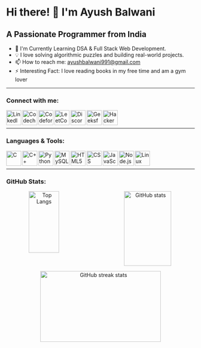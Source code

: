 <!-- Hi there! I'm Ayush Balwani 👋, a Passionate Programmer from India -->

# Hi there! 👋 I'm Ayush Balwani

## A Passionate Programmer from India

- 🔭 I'm Currently Learning DSA & Full Stack Web Development.
- 💡 I love solving algorithmic puzzles and building real-world projects.
- 📫 How to reach me: [ayushbalwani991@gmail.com](mailto:ayushbalwani991@gmail.com)
- ⚡ Interesting Fact: I love reading books in my free time and am a gym lover

---

### Connect with me:
[<img align="left" alt="LinkedIn" width="40px" src="https://upload.wikimedia.org/wikipedia/commons/thumb/c/ca/LinkedIn_logo_initials.png/900px-LinkedIn_logo_initials.png">](https://www.linkedin.com/in/ayush-balwani-278257247/)
[<img align="left" alt="Codechef" width="40px" src="https://avatars.githubusercontent.com/u/11960354?v=4">](https://www.codechef.com/users/salamander4855)
[<img align="left" alt="Codeforces" width="40px" src="https://cdn.iconscout.com/icon/free/png-512/free-code-forces-3628695-3029920.png?f=avif&w=512">](https://codeforces.com/profile/salamander4855)
[<img align="left" alt="LeetCode" width="40px" src="https://upload.wikimedia.org/wikipedia/commons/1/19/LeetCode_logo_black.png?20191202080835">](https://www.leetcode.com/salamander4855)
[<img align="left" alt="Discord" width="40px" src="https://www.freepnglogos.com/uploads/discord-logo-png/discord-logo-logodownload-download-logotipos-1.png">](https://discordapp.com/users/895733058416832583)
[<img align="left" alt="GeeksforGeeks" width="40px" src="https://media.geeksforgeeks.org/wp-content/cdn-uploads/gfg_200x200-min.png">](https://auth.geeksforgeeks.org/user/ayushbalwani991/practice/)
[<img align="left" alt="HackerRank" width="40px" src="https://upload.wikimedia.org/wikipedia/commons/6/65/HackerRank_logo.png">](https://www.hackerrank.com/ayushbalwani991?hr_r=1)



<br />
<br />

---

### Languages & Tools:
<img align="left" alt="C" width="40px" src="https://upload.wikimedia.org/wikipedia/commons/1/19/C_Logo.png?20201023095457">
<img align="left" alt="C++" width="40px" src="https://upload.wikimedia.org/wikipedia/commons/thumb/1/18/ISO_C%2B%2B_Logo.svg/459px-ISO_C%2B%2B_Logo.svg.png?20170928190710">
<img align="left" alt="Python" width="40px" src="https://upload.wikimedia.org/wikipedia/commons/thumb/c/c3/Python-logo-notext.svg/172px-Python-logo-notext.svg.png?20220821155029">
<img align="left" alt="MySQL" width="40px" src="https://www.freepnglogos.com/uploads/logo-mysql-png/logo-mysql-mysql-logo-png-images-are-download-crazypng-21.png">
<img align="left" alt="HTML5" width="40px" src="https://upload.wikimedia.org/wikipedia/commons/thumb/6/61/HTML5_logo_and_wordmark.svg/640px-HTML5_logo_and_wordmark.svg.png">
<img align="left" alt="CSS" width="40px" src="https://img.freepik.com/free-icon/css_318-698167.jpg?w=360">
<img align="left" alt="JavaScript" width="40px" src="https://upload.wikimedia.org/wikipedia/commons/thumb/6/6a/JavaScript-logo.png/640px-JavaScript-logo.png">
<img align="left" alt="Node.js" width="40px" src="https://www.pngkit.com/png/detail/470-4704009_nodejs-rust-logo-node-js.png">
<img align="left" alt="Linux" width="40px" src="https://1000logos.net/wp-content/uploads/2017/03/LINUX-LOGO.png">

<br />
<br />

---

### GitHub Stats:
<!-- Your GitHub stats -->
<p align="center" style="display: flex; justify-content: space-between;">
  <img src="https://github-readme-stats.vercel.app/api/top-langs?username=chester991&show_icons=true&locale=en&layout=compact" alt="Top Langs" width="40%" height="165px" />
  <img src="https://github-readme-stats.vercel.app/api?username=chester991&show_icons=true&locale=en" alt="GitHub stats" width="50%" height="200px" />
</p>

<p align="center">
  <img src="https://github-readme-streak-stats.herokuapp.com/?user=chester991&" alt="GitHub streak stats" width="80%" height="190px" />
</p>

